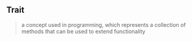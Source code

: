 ## Trait

> a concept used in programming, which represents a collection of
> methods that can be used to extend functionality
